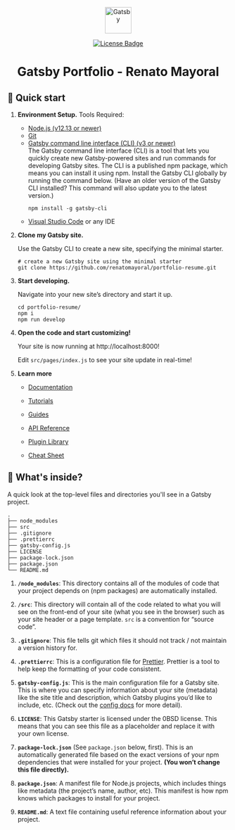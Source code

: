 <p align="center">
  <a href="https://www.gatsbyjs.com/?utm_source=starter&utm_medium=readme&utm_campaign=minimal-starter">
    <img alt="Gatsby" src="https://www.gatsbyjs.com/Gatsby-Monogram.svg" width="60" />
  </a>
</p>
<div align="center">
	<a href='https://github.com/renatomayoral/portfolio-resume/blob/main/LICENSE'>
    <img src="https://img.shields.io/github/license/renatomayoral/portfolio-resume" alt="License Badge" />
    </a>
  </div>
<h1 align="center">
  Gatsby Portfolio - Renato Mayoral
</h1>

## 🚀 Quick start
1.  **Environment Setup.**
      Tools Required:
      
      - [Node.js (v12.13 or newer)](https://nodejs.org/en/)
      - [Git](https://www.gatsbyjs.com/docs/?utm_source=starter&utm_medium=readme&utm_campaign=minimal-starter)
      - [Gatsby command line interface (CLI) (v3 or newer)](https://www.gatsbyjs.com/docs/tutorial/part-0/#gatsby-cli)<br>
      The Gatsby command line interface (CLI) is a tool that lets you quickly create new Gatsby-powered sites and run commands for developing Gatsby sites.
      The CLI is a published npm package, which means you can install it using npm.
      Install the Gatsby CLI globally by running the command below. (Have an older version of the Gatsby CLI installed? This command will also update you to the latest version.)
        ```shell
        npm install -g gatsby-cli
        ```
      - [Visual Studio Code](https://code.visualstudio.com/) or any IDE
    
3.  **Clone my Gatsby site.**

    Use the Gatsby CLI to create a new site, specifying the minimal starter.

    ```shell
    # create a new Gatsby site using the minimal starter
    git clone https://github.com/renatomayoral/portfolio-resume.git
    ```

3.  **Start developing.**

    Navigate into your new site’s directory and start it up.

    ```shell
    cd portfolio-resume/
    npm i
    npm run develop
    ```

4.  **Open the code and start customizing!**

    Your site is now running at http://localhost:8000!

    Edit `src/pages/index.js` to see your site update in real-time!

4.  **Learn more**

    - [Documentation](https://www.gatsbyjs.com/docs/?utm_source=starter&utm_medium=readme&utm_campaign=minimal-starter)

    - [Tutorials](https://www.gatsbyjs.com/tutorial/?utm_source=starter&utm_medium=readme&utm_campaign=minimal-starter)

    - [Guides](https://www.gatsbyjs.com/tutorial/?utm_source=starter&utm_medium=readme&utm_campaign=minimal-starter)

    - [API Reference](https://www.gatsbyjs.com/docs/api-reference/?utm_source=starter&utm_medium=readme&utm_campaign=minimal-starter)

    - [Plugin Library](https://www.gatsbyjs.com/plugins?utm_source=starter&utm_medium=readme&utm_campaign=minimal-starter)

    - [Cheat Sheet](https://www.gatsbyjs.com/docs/cheat-sheet/?utm_source=starter&utm_medium=readme&utm_campaign=minimal-starter)

## 🧐 What's inside?

A quick look at the top-level files and directories you'll see in a Gatsby project.

    .
    ├── node_modules
    ├── src
    ├── .gitignore
    ├── .prettierrc
    ├── gatsby-config.js
    ├── LICENSE
    ├── package-lock.json
    ├── package.json
    └── README.md

1.  **`/node_modules`**: This directory contains all of the modules of code that your project depends on (npm packages) are automatically installed.

2.  **`/src`**: This directory will contain all of the code related to what you will see on the front-end of your site (what you see in the browser) such as your site header or a page template. `src` is a convention for “source code”.

3.  **`.gitignore`**: This file tells git which files it should not track / not maintain a version history for.

4.  **`.prettierrc`**: This is a configuration file for [Prettier](https://prettier.io/). Prettier is a tool to help keep the formatting of your code consistent.

5.  **`gatsby-config.js`**: This is the main configuration file for a Gatsby site. This is where you can specify information about your site (metadata) like the site title and description, which Gatsby plugins you’d like to include, etc. (Check out the [config docs](https://www.gatsbyjs.com/docs/gatsby-config/) for more detail).


6.  **`LICENSE`**: This Gatsby starter is licensed under the 0BSD license. This means that you can see this file as a placeholder and replace it with your own license.

7. **`package-lock.json`** (See `package.json` below, first). This is an automatically generated file based on the exact versions of your npm dependencies that were installed for your project. **(You won’t change this file directly).**

8. **`package.json`**: A manifest file for Node.js projects, which includes things like metadata (the project’s name, author, etc). This manifest is how npm knows which packages to install for your project.

9. **`README.md`**: A text file containing useful reference information about your project.

